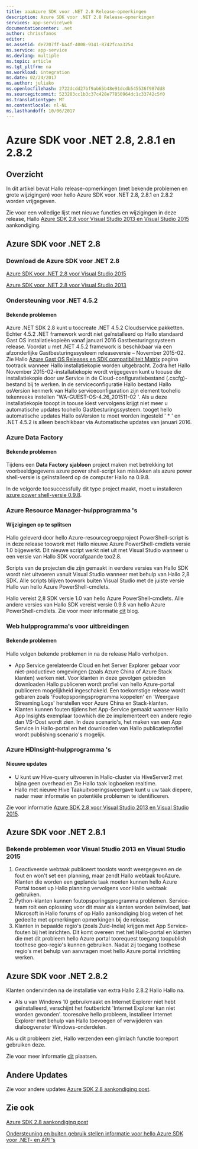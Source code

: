 ```yaml
---
title: aaaAzure SDK voor .NET 2.8 Release-opmerkingen
description: Azure SDK voor .NET 2.8 Release-opmerkingen
services: app-service\web
documentationcenter: .net
author: chrissfanos
editor: 
ms.assetid: de7207ff-ba4f-4008-9141-8742fcaa3254
ms.service: app-service
ms.devlang: multiple
ms.topic: article
ms.tgt_pltfrm: na
ms.workload: integration
ms.date: 02/24/2017
ms.author: juliako
ms.openlocfilehash: 2722dcdd27bf9ab65b48e91dcdb545536f987dd8
ms.sourcegitcommit: 523283cc1b3c37c428e77850964dc1c33742c5f0
ms.translationtype: MT
ms.contentlocale: nl-NL
ms.lasthandoff: 10/06/2017
---
```

# <a name="azure-sdk-for-net-28-281-and-282"></a>Azure SDK voor .NET 2.8, 2.8.1 en 2.8.2
## <a name="overview"></a>Overzicht
In dit artikel bevat Hallo release-opmerkingen (met bekende problemen en grote wijzigingen) voor hello Azure SDK voor .NET 2.8, 2.8.1 en 2.8.2 worden vrijgegeven. 

Zie voor een volledige lijst met nieuwe functies en wijzigingen in deze release, Hallo [Azure SDK 2.8 voor Visual Studio 2013 en Visual Studio 2015](https://azure.microsoft.com/blog/announcing-the-azure-sdk-2-8-for-net/) aankondiging. 

## <a name="azure-sdk-for-net-28"></a>Azure SDK voor .NET 2.8
### <a name="download-azure-sdk-for-net-28"></a>Download de Azure SDK voor .NET 2.8
[Azure SDK voor .NET 2.8 voor Visual Studio 2015](http://go.microsoft.com/fwlink/?LinkId=699285) 

[Azure SDK voor .NET 2.8 voor Visual Studio 2013](http://go.microsoft.com/fwlink/?LinkId=699287)

### <a name="net-452-support"></a>Ondersteuning voor .NET 4.5.2
#### <a name="known-issues"></a>Bekende problemen
Azure .NET SDK 2.8 kunt u toocreate .NET 4.5.2 Cloudservice pakketten. Echter 4.5.2 .NET framework wordt niet geïnstalleerd op Hallo standaard Gast OS installatiekopieën vanaf januari 2016 Gastbesturingssysteem release. Voordat u met .NET 4.5.2 framework is beschikbaar via een afzonderlijke Gastbesturingssysteem releaseversie – November 2015-02. Zie Hallo [Azure Gast OS Releases en SDK compatibiliteit Matrix](../cloud-services/cloud-services-guestos-update-matrix.md) pagina tootrack wanneer Hallo installatiekopie worden uitgebracht.  Zodra het Hallo November 2015-02-installatiekopie wordt vrijgegeven kunt u toouse die installatiekopie door uw Service in de Cloud-configuratiebestand (.cscfg)-bestand bij te werken. In de serviceconfiguratie Hallo bestand Hallo osVersion kenmerk van Hallo serviceconfiguration zijn element toohello tekenreeks instellen "WA-GUEST-OS-4.26_201511-02 '. Als u deze installatiekopie tooopt in toouse kiest vervolgens krijgt niet meer u automatische updates toohello Gastbesturingssysteem. tooget hello automatische updates Hallo osVersion te moet worden ingesteld ' * ' en .NET 4.5.2 is alleen beschikbaar via Automatische updates van januari 2016.

### <a name="azure-data-factory"></a>Azure Data Factory
#### <a name="known-issues"></a>Bekende problemen
Tijdens een **Data Factory sjabloon** project maken met betrekking tot voorbeeldgegevens azure power shell-script kan mislukken als azure power shell-versie is geïnstalleerd op de computer Hallo na 0.9.8.

In de volgorde toosuccessfully dit type project maakt, moet u installeren [azure power shell-versie 0.9.8](https://github.com/Azure/azure-powershell/releases/download/v0.9.8-September2015/azure-powershell.0.9.8.msi).

### <a name="azure-resource-manager-tools"></a>Azure Resource Manager-hulpprogramma 's
#### <a name="breaking-changes"></a>Wijzigingen op te splitsen
Hallo geleverd door hello Azure-resourcegroepproject PowerShell-script is in deze release toowork met Hallo nieuwe Azure PowerShell-cmdlets versie 1.0 bijgewerkt.  Dit nieuwe script werkt niet uit met Visual Studio wanneer u een versie van Hallo SDK voorafgaande too2.8.  

Scripts van de projecten die zijn gemaakt in eerdere versies van Hallo SDK wordt niet uitvoeren vanuit Visual Studio wanneer met behulp van Hallo 2,8 SDK.  Alle scripts blijven toowork buiten Visual Studio met de juiste versie Hallo van hello Azure PowerShell-cmdlets.  

Hallo vereist 2,8 SDK versie 1.0 van hello Azure PowerShell-cmdlets.  Alle andere versies van Hallo SDK vereist versie 0.9.8 van hello Azure PowerShell-cmdlets.  Zie voor meer informatie [dit](http://go.microsoft.com/fwlink/?LinkID=623011) blog.

### <a name="web-tools-extensions"></a>Web hulpprogramma's voor uitbreidingen
#### <a name="known-issues"></a>Bekende problemen
Hallo volgen bekende problemen in na de release Hallo verholpen.

* App Service gerelateerde Cloud en het Server Explorer gebaar voor niet-productieve omgevingen (zoals Azure China of Azure Stack klanten) werken niet. Voor klanten in deze gevolgen gebieden downloaden Hallo publiceren wordt profiel van hello Azure-portal publiceren mogelijkheid ingeschakeld. Een toekomstige release wordt gebaren zoals 'Foutopsporingsprogramma koppelen' en 'Weergave Streaming Logs' herstellen voor Azure China en Stack-klanten. 
* Klanten kunnen fouten tijdens het App-Service gemaakt wanneer Hallo App Insights exemplaar toowhich die ze implementeert een andere regio dan VS-Oost wordt zien. In deze scenario's, het maken van een App Service in Hallo-portal en het downloaden van Hallo publicatieprofiel wordt publishing scenario's mogelijk. 

### <a name="azure-hdinsight-tools"></a>Azure HDInsight-hulpprogramma 's
#### <a name="new-updates"></a>Nieuwe updates
* U kunt uw Hive-query uitvoeren in Hallo-cluster via HiveServer2 met bijna geen overhead en Zie Hallo taak logboeken realtime.
* Hallo met nieuwe Hive Taakuitvoeringsweergave kunt u uw taak diepere, nader meer informatie en potentiële problemen te identificeren.

Zie voor informatie [Azure SDK 2.8 voor Visual Studio 2013 en Visual Studio 2015](https://azure.microsoft.com/blog/announcing-the-azure-sdk-2-8-for-net/). 

## <a name="azure-sdk-for-net-281"></a>Azure SDK voor .NET 2.8.1
### <a name="known-issues-for-visual-studio-2013-and-visual-studio-2015"></a>Bekende problemen voor Visual Studio 2013 en Visual Studio 2015
1. Geactiveerde webtaak publiceert tooslots wordt weergegeven en de fout en won't set een planning, maar zendt Hallo webtaak tooAzure. Klanten die worden een geplande taak moeten kunnen hello Azure Portal tooset up Hallo planning vervolgens voor Hallo webtaak gebruiken. 
2. Python-klanten kunnen foutopsporingsprogramma problemen. Service-team rolt een oplossing voor dit maar als klanten worden beïnvloed, laat Microsoft in Hallo forums of op Hallo aankondiging blog weten of het gedeelte met opmerkingen opmerkingen bij de release. 
3. Klanten in bepaalde regio's (zoals Zuid-India) krijgen met App Service-fouten bij het inrichten. Dit komt overeen met het Hallo-portal en klanten die met dit probleem hello Azure portal toorequest toegang toopublish toothese geo-regio's kunnen gebruiken. Nadat zij toegang toothese regio's met behulp van aanvragen moet hello Azure portal inrichting werken. 

## <a name="azure-sdk-for-net-282"></a>Azure SDK voor .NET 2.8.2
Klanten ondervinden na de installatie van extra Hallo 2.8.2 Hallo Hallo na.         

* Als u van Windows 10 gebruikmaakt en Internet Explorer niet hebt geïnstalleerd, verschijnt het foutbericht 'Internet Explorer kan niet worden gevonden'.
  tooresolve hello probleem, installeer Internet Explorer met behulp van Hallo toevoegen of verwijderen van dialoogvenster Windows-onderdelen.

Als u dit probleem ziet, Hallo verzenden een glimlach functie tooreport gebruiken deze.

Zie voor meer informatie [dit](https://azure.microsoft.com/blog/announcing-azure-sdk-2-8-2-for-net/) plaatsen.

## <a name="other-updates"></a>Andere Updates
Zie voor andere updates [Azure SDK 2.8 aankondiging post](https://azure.microsoft.com/blog/announcing-the-azure-sdk-2-8-for-net/).

## <a name="also-see"></a>Zie ook
[Azure SDK 2.8 aankondiging post](https://azure.microsoft.com/blog/announcing-the-azure-sdk-2-8-for-net/)

[Ondersteuning en buiten gebruik stellen informatie voor hello Azure SDK voor .NET- en API 's](https://msdn.microsoft.com/library/azure/dn479282.aspx)

